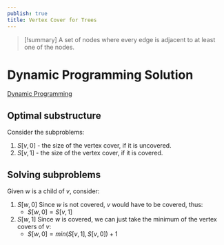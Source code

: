 ```yaml
---
publish: true
title: Vertex Cover for Trees
---
```

> [!summary] A set of nodes where every edge is adjacent to at least one of the nodes.

# Dynamic Programming Solution
[Dynamic Programming](../Paradigms/Dynamic%20Programming.md)

## Optimal substructure
Consider the subproblems:
1. $S[v,0]$ - the size of the vertex cover, if it is uncovered.
2. $S[v,1]$ - the size of the vertex cover, if it is covered.

## Solving subproblems
Given $w$ is a child of $v$, consider:
1. $S[w,0]$
   Since $w$ is not covered, $v$ would have to be covered, thus:
   * $S[w,0] = S[v,1]$
2. $S[w,1]$
   Since $w$ is covered, we can just take the minimum of the vertex covers of $v$:
   * $S[w,0] = min(S[v,1], S[v,0]) + 1$